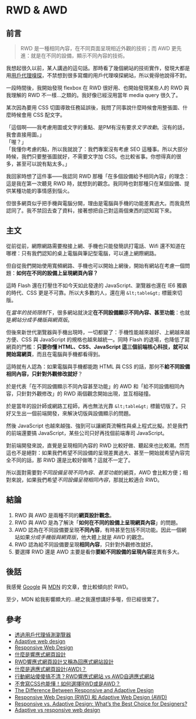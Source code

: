# RWD & AWD

## 前言

> RWD 是一種相同內容，在不同頁面呈現相近外觀的技術；而 AWD 更先進：就是在不同的設備，顯示不同內容的技術。

我想起很久以前，某人講過的這句話。那時看了幾個網站的技術實作，發現大都是用[用戶代理嗅探](https://developer.mozilla.org/zh-TW/docs/Web/HTTP/Browser_detection_using_the_user_agent)，不禁想到很多寫爛的用戶代理嗅探網站，所以覺得他說得不對。

一段時間後，我開始發現 flexbox 在 RWD 很好用、也開始發現某些人的 RWD 與我理解的 RWD 不一樣...之類的。我好像已經沒用當年 media query 很久了。

某次因為要用 CSS 切圖導致任務延誤後，我問了同事說什麼時候會用整張圖、什麼時候會用 CSS 配文字。

「這個啊——我考慮用圖或文字的重點、是PM有沒有要求*文字改動*。沒有的話，我會直接用圖。」<br />
「喔？」<br />
「我懂你考慮的點，所以我就說了：我們專案沒有考慮 SEO 這種事。所以大部分時候，我們只要整張圖就好，不需要文字加 CSS。也比較省事。你想得真的很多，甚至可以說有點太多。」

我回家時想了這件事——我認同 RWD 那種「在多個設備給予相同內容」的理念：這是我在第一次聽見 RWD 時，就想到的觀念。我同時也對那種只在某個設備、提供某種功能的事情感到惱火。

但很多網頁似乎把手機與電腦分開，理由是電腦與手機的功能差異過大。而我竟然認同了。我不禁回去查了資料，接著想把自己對這兩個東西的認知寫下來。

## 主文

從前從前，網際網路需要撥接上網、手機也只能發簡訊打電話、Wifi 還不知道在哪裡：只有我們認知的桌上電腦與筆記型電腦，可以連上網際網路。

但自從我們開始使用寬頻網路、手機也可以開始上網後，開始有網站在考慮一個問題：**如何在不同的設備上呈現網頁內容？**

這時 Flash 還在打壓住不如今天如此發達的 JavaScript、瀏覽器也還在 IE6 獨霸的時代、CSS 更是不可靠。所以大多數的人，還在用 `&lt;table&gt;` 標籤來切版。

在*當年的技術限制*下，很多網站就決定**在不同設備顯示不同內容、甚至功能**：也就是*網站分成手機版與網頁版*。

但後來新世代瀏覽器與手機出現時，一切都變了：手機性能越來越好、上網越來越方便、CSS 與 JavaScript 的規格也越來越統一。同時 Flash 的退場，也降低了寫網頁的門檻：**只要你懂 HTML、CSS、JavaScript 這三個前端核心科技，就可以開始寫網頁**，而且在電腦與手機都看得到。

這時就有人認為：如果電腦與手機都能跑 HTML 與 CSS 的話，那何不**給不同設備相同內容，只針對外觀修改就好**？

於是代表「在不同設備顯示不同內容甚至功能」的 AWD 和「給不同設備相同內容，只針對外觀修改」的 RWD 兩個觀念開始出現，並互相碰撞。

於是當年的設計師或網路工程師，再也無法光靠 `&lt;table&gt;` 標籤切版了。只好又生出一個前端開發，來解決切版與設備顯示的問題。

然後 JavaScript 也越來越強、強到可以讓網頁流暢性與桌上程式比擬。於是我們的前端還要搞 JavaScript，某些公司只好再找個前端專司 JavaScript。

對前端開發來說，直覺是呈現相同內容的 RWD 比較好做、聽起來也比較潮。然而這也不是絕對：如果我們希望不同設備的呈現差異過大、甚至一開始就希望內容完全不同的話，那 RWD 還是比較好做嗎？這就不一定了。

所以面對需要對*不同設備呈現不同內容、甚至功能*的網頁，AWD 會比較方便；相對來說，如果我們希望*不同設備呈現相同內容*，那就比較適合 RWD。

## 結論

1. RWD 與 AWD 是兩種不同的**網頁設計觀念**。
2. RWD 與 AWD 是為了解決「**如何在不同的設備上呈現網頁內容**」的問題。
3. AWD 認為在不同設備要呈現**不同內容**，有時甚至包括不同功能。因此一個網站如果*分成手機版與網頁版*，他大體上就是 AWD 的觀念。
4. RWD 認為給不同設備要呈現**相同內容**，只針對外觀修改就好。
5. 要選擇 RWD 還是 AWD 主要是看你**要給不同設備的呈現內容**差異有多大。

## 後話

我感覺 [Google](https://developers.google.com/search/mobile-sites/mobile-seo/responsive-design) 與 [MDN](https://developer.mozilla.org/zh-TW/docs/Web/HTTP/Browser_detection_using_the_user_agent) 的文章，會比較傾向於 RWD。

至少，MDN 給我影響頗大的...總之我還想講好多喔，但已經很累了。

## 參考

* [透過用戶代理偵測瀏覽器](https://developer.mozilla.org/zh-TW/docs/Web/HTTP/Browser_detection_using_the_user_agent)
* [Adaptive web design](https://en.wikipedia.org/wiki/Adaptive_web_design)
* [Responsive Web Design](https://developers.google.com/search/mobile-sites/mobile-seo/responsive-design)
* [什麼是響應式網頁設計](https://www.ibest.tw/page01.php)
* [RWD響應式網頁設計又稱為回應式網站設計](https://www.ibest.tw/p05.php)
* [什麼是適應式網頁設計(AWD)？](https://www.iware.com.tw/blog-%E4%BB%80%E9%BA%BC%E6%98%AF%E9%81%A9%E6%87%89%E5%BC%8F%E7%B6%B2%E9%A0%81%E8%A8%AD%E8%A8%88(AWD)%EF%BC%9F.html)
* [行動網站傻傻搞不清？RWD響應式網站 vs AWD自適應式網站](https://medium.com/nadine-mase/the-different-about-responsive-website-design-adaptive-web-design-92712d2ba7ab)
* [不會寫CSS也能懂！如何選擇RWD或是AWD？](https://medium.com/@282714/%E4%B8%8D%E6%9C%83%E5%AF%ABcss%E4%B9%9F%E8%83%BD%E6%87%82-%E5%A6%82%E4%BD%95%E9%81%B8%E6%93%87rwd%E9%82%84%E6%98%AFawd-2b4057e92d4)
* [The Difference Between Responsive and Adaptive Design](https://css-tricks.com/the-difference-between-responsive-and-adaptive-design/)
* [Responsive Web Design (RWD) 和 Adaptive Web Design (AWD)](https://www.july.com.tw/technology/detail/20150914_202)
* [Responsive vs. Adaptive Design: What’s the Best Choice for Designers?](https://www.uxpin.com/studio/blog/responsive-vs-adaptive-design-whats-best-choice-designers/)
* [Adaptive vs responsive web design](https://uxplanet.org/adaptive-vs-responsive-web-design-eead0c2c28a8?gi=4268b801deb4)
